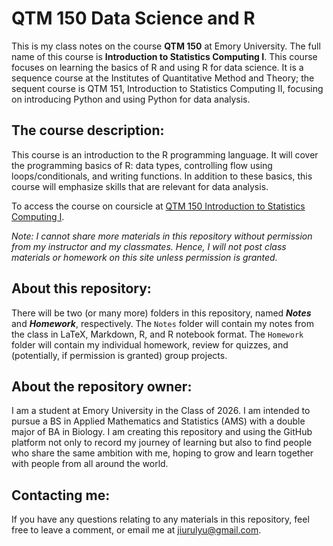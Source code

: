 # QTM 150 Data Science and R
This is my class notes on the course **QTM 150** at Emory University. The full name of this course is **Introduction to Statistics Computing I**. This course focuses on learning the basics of R and using R for data science. It is a sequence course at the Institutes of Quantitative Method and Theory; the sequent course is QTM 151, Introduction to Statistics Computing II, focusing on introducing Python and using Python for data analysis.  

## The course description: 
This course is an introduction to the R programming language. It will cover the programming basics of R: data types, controlling flow using loops/conditionals, and writing functions. In addition to these basics, this course will emphasize skills that are relevant for data analysis.

To access the course on coursicle at [QTM 150 Introduction to Statistics Computing I](https://www.coursicle.com/emory/courses/QTM/150/). 

*Note: I cannot share more materials in this repository without permission from my instructor and my classmates. Hence, I will not post class materials or homework on this site unless permission is granted.*

## About this repository: 
There will be two (or many more) folders in this repository, named ***Notes*** and ***Homework***, respectively. The `Notes` folder will contain my notes from the class in LaTeX, Markdown, R, and R notebook format. The `Homework` folder will contain my individual homework, review for quizzes, and (potentially, if permission is granted) group projects. 

## About the repository owner:

I am a student at Emory University in the Class of 2026. I am intended to pursue a BS in Applied Mathematics and Statistics (AMS) with a double major of BA in Biology. I am creating this repository and using the GitHub platform not only to record my journey of learning but also to find people who share the same ambition with me, hoping to grow and learn together with people from all around the world. 

## Contacting me:
If you have any questions relating to any materials in this repository, feel free to leave a comment, or email me at <jiurulyu@gmail.com>.
